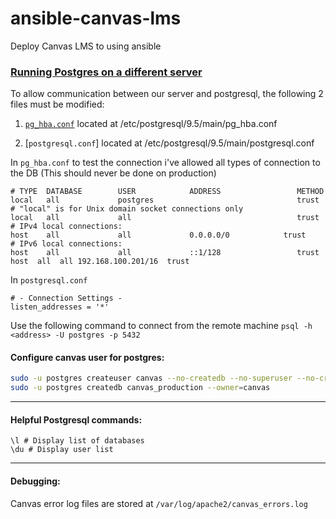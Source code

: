 # ansible-canvas-lms
Deploy Canvas LMS to using ansible


### [Running Postgres on a different server](https://github.com/instructure/canvas-lms/wiki/Production-Start#running-postgres-on-a-different-server)
To allow communication between our server and postgresql, the following 2 files must be modified: 
1. [`pg_hba.conf`](https://www.postgresql.org/docs/current/auth-pg-hba-conf.html) located at /etc/postgresql/9.5/main/pg_hba.conf 

2. [`postgresql.conf`] located at /etc/postgresql/9.5/main/postgresql.conf 

In `pg_hba.conf` to test the connection i've allowed all types of connection to the DB (This should never be done on production)
```
# TYPE  DATABASE        USER            ADDRESS                 METHOD
local   all             postgres                                trust
# "local" is for Unix domain socket connections only
local   all             all                                     trust
# IPv4 local connections:
host    all             all             0.0.0.0/0            trust
# IPv6 local connections:
host    all             all             ::1/128                 trust
host  all  all 192.168.100.201/16  trust
```

In `postgresql.conf` 
```
# - Connection Settings -
listen_addresses = '*'   
```

Use the following command to connect from the remote machine 
`psql -h <address> -U postgres -p 5432`

#### Configure canvas user for postgres:
```bash
sudo -u postgres createuser canvas --no-createdb --no-superuser --no-createrole --pwprompt
sudo -u postgres createdb canvas_production --owner=canvas
```

---

#### Helpful Postgresql commands:
```
\l # Display list of databases 
\du # Display user list
```
---

#### Debugging:
Canvas error log files are stored at `/var/log/apache2/canvas_errors.log`